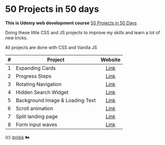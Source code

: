 
# 50 Projects in 50 days

**This is Udemy web development course** [50 Projects in 50 Days](https://www.udemy.com/course/50-projects-50-days/)

  

Doing these little CSS and JS projects to improve my skills and learn a lot of new tricks. 

All projects are done with CSS and Vanilla JS 

|#| Project | Website |
|-|----------|:-------------:|
|1| Expanding Cards | [Link](https://gvisis.github.io/50-projects-50-days/1-expanding-cards/) |
|2| Progress Steps | [Link](https://gvisis.github.io/50-projects-50-days/2-progress-steps/) |
|3| Rotating Navigation | [Link](https://gvisis.github.io/50-projects-50-days/3-rotating-navigation/) |
|4| Hidden Search Widget | [Link](https://gvisis.github.io/50-projects-50-days/4-hidden-search/) |
|5| Background Image & Loading Text | [Link](https://gvisis.github.io/50-projects-50-days/5-bg-loading/) |
|6| Scroll animation | [Link](https://gvisis.github.io/50-projects-50-days/6-scroll-animation/) |
|7| Split landing page | [Link](https://gvisis.github.io/50-projects-50-days/7-split-landing-page/) |
|8| Form input waves | [Link](https://gvisis.github.io/50-projects-50-days/8-form-input-wave/) |

(c) [gvisis](https://github.com/gvisis) :motorcycle:
